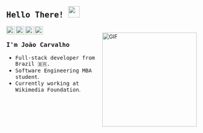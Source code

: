 
## <samp>Hello There! </samp><img src="https://raw.githubusercontent.com/iampavangandhi/iampavangandhi/master/gifs/Hi.gif" width="30px"></h2>

<a href="https://www.linkedin.com/in/jovtrc/">
  <img align="left" alt="Ajay's Linkdein" width="22px" src="https://cdn.jsdelivr.net/npm/simple-icons@v3/icons/linkedin.svg" />
</a>
<a href="https://github.com/jovtrc">
  <img align="left" alt="Ajay's Github" width="22px" src="https://cdn.jsdelivr.net/npm/simple-icons@v3/icons/github.svg" />
</a>
<a href="https://instagram.com/joaocarvalho.cc">
  <img align="left" alt="Ajay's Github" width="22px" src="https://cdn.jsdelivr.net/npm/simple-icons@v3/icons/instagram.svg" />
<a href="https://profile.codersrank.io/user/jovtrc">
  <img align="left" alt="Ajay's Github" width="22px" src="https://cdn.jsdelivr.net/npm/simple-icons@v3/icons/codersrank.svg" />
</a>
<br />
<img align="right" alt="GIF" width=250 src="https://i.imgur.com/SfFoYBL.gif" />

### <samp>I'm João Carvalho</samp>
- <samp>Full-stack developer from Brazil 🇧🇷.</samp>
- <samp>Software Engineering MBA student</samp>. 
- <samp>Currently working at Wikimedia Foundation</samp>.
